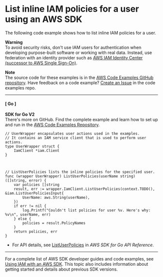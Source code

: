# List inline IAM policies for a user using an AWS SDK<a name="example_iam_ListUserPolicies_section"></a>

The following code example shows how to list inline IAM policies for a user\. 

**Warning**  
To avoid security risks, don't use IAM users for authentication when developing purpose\-built software or working with real data\. Instead, use federation with an identity provider such as [AWS IAM Identity Center \(successor to AWS Single Sign\-On\)](https://docs.aws.amazon.com/singlesignon/latest/userguide/what-is.html)\.

**Note**  
The source code for these examples is in the [AWS Code Examples GitHub repository](https://github.com/awsdocs/aws-doc-sdk-examples)\. Have feedback on a code example? [Create an Issue](https://github.com/awsdocs/aws-doc-sdk-examples/issues/new/choose) in the code examples repo\. 

------
#### [ Go ]

**SDK for Go V2**  
 There's more on GitHub\. Find the complete example and learn how to set up and run in the [AWS Code Examples Repository](https://github.com/awsdocs/aws-doc-sdk-examples/tree/main/gov2/iam#code-examples)\. 
  

```
// UserWrapper encapsulates user actions used in the examples.
// It contains an IAM service client that is used to perform user actions.
type UserWrapper struct {
	IamClient *iam.Client
}



// ListUserPolicies lists the inline policies for the specified user.
func (wrapper UserWrapper) ListUserPolicies(userName string) ([]string, error) {
	var policies []string
	result, err := wrapper.IamClient.ListUserPolicies(context.TODO(), &iam.ListUserPoliciesInput{
		UserName: aws.String(userName),
	})
	if err != nil {
		log.Printf("Couldn't list policies for user %v. Here's why: %v\n", userName, err)
	} else {
		policies = result.PolicyNames
	}
	return policies, err
}
```
+  For API details, see [ListUserPolicies](https://pkg.go.dev/github.com/aws/aws-sdk-go-v2/service/iam#Client.ListUserPolicies) in *AWS SDK for Go API Reference*\. 

------

For a complete list of AWS SDK developer guides and code examples, see [Using IAM with an AWS SDK](sdk-general-information-section.md)\. This topic also includes information about getting started and details about previous SDK versions\.